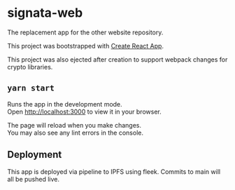 # signata-web

The replacement app for the other website repository.

This project was bootstrapped with [Create React App](https://github.com/facebook/create-react-app).

This project was also ejected after creation to support webpack changes for crypto libraries.

## `yarn start`

Runs the app in the development mode.\
Open [http://localhost:3000](http://localhost:3000) to view it in your browser.

The page will reload when you make changes.\
You may also see any lint errors in the console.

## Deployment

This app is deployed via pipeline to IPFS using fleek. Commits to main will all be pushed live.
